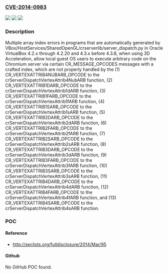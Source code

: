 ### [CVE-2014-0983](https://cve.mitre.org/cgi-bin/cvename.cgi?name=CVE-2014-0983)
![](https://img.shields.io/static/v1?label=Product&message=n%2Fa&color=blue)
![](https://img.shields.io/static/v1?label=Version&message=n%2Fa&color=blue)
![](https://img.shields.io/static/v1?label=Vulnerability&message=n%2Fa&color=brighgreen)

### Description

Multiple array index errors in programs that are automatically generated by VBox/HostServices/SharedOpenGL/crserverlib/server_dispatch.py in Oracle VirtualBox 4.2.x through 4.2.20 and 4.3.x before 4.3.8, when using 3D Acceleration, allow local guest OS users to execute arbitrary code on the Chromium server via certain CR_MESSAGE_OPCODES messages with a crafted index, which are not properly handled by the (1) CR_VERTEXATTRIB4NUBARB_OPCODE to the crServerDispatchVertexAttrib4NubARB function, (2) CR_VERTEXATTRIB1DARB_OPCODE to the crServerDispatchVertexAttrib1dARB function, (3) CR_VERTEXATTRIB1FARB_OPCODE to the crServerDispatchVertexAttrib1fARB function, (4) CR_VERTEXATTRIB1SARB_OPCODE to the crServerDispatchVertexAttrib1sARB function, (5) CR_VERTEXATTRIB2DARB_OPCODE to the crServerDispatchVertexAttrib2dARB function, (6) CR_VERTEXATTRIB2FARB_OPCODE to the crServerDispatchVertexAttrib2fARB function, (7) CR_VERTEXATTRIB2SARB_OPCODE to the crServerDispatchVertexAttrib2sARB function, (8) CR_VERTEXATTRIB3DARB_OPCODE to the crServerDispatchVertexAttrib3dARB function, (9) CR_VERTEXATTRIB3FARB_OPCODE to the crServerDispatchVertexAttrib3fARB function, (10) CR_VERTEXATTRIB3SARB_OPCODE to the crServerDispatchVertexAttrib3sARB function, (11) CR_VERTEXATTRIB4DARB_OPCODE to the crServerDispatchVertexAttrib4dARB function, (12) CR_VERTEXATTRIB4FARB_OPCODE to the crServerDispatchVertexAttrib4fARB function, and (13) CR_VERTEXATTRIB4SARB_OPCODE to the crServerDispatchVertexAttrib4sARB function.

### POC

#### Reference
- http://seclists.org/fulldisclosure/2014/Mar/95

#### Github
No GitHub POC found.

